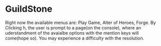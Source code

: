 # GuildStone
  Right now the available menus are: Play Game, Alter of Heroes, Forge. By Clicking h, the user is prompt to a page(on the console), where 
  an uderstandment of the avaialbe options with the mention keys will come(hope so).
 You may experience a difficulty with the resolution.
